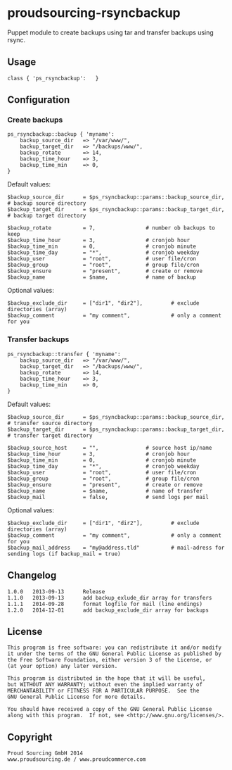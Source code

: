 # proudsourcing-rsyncbackup

Puppet module to create backups using tar and transfer backups using rsync.


## Usage

	class { 'ps_rsyncbackup':	}


## Configuration

### Create backups

    ps_rsyncbackup::backup { 'myname':
    	backup_source_dir	=> "/var/www/",
    	backup_target_dir	=> "/backups/www/",
    	backup_rotate		=> 14,
    	backup_time_hour	=> 3,
    	backup_time_min		=> 0,
    }
    
    
Default values:

    $backup_source_dir		= $ps_rsyncbackup::params::backup_source_dir,	# backup source directory
    $backup_target_dir		= $ps_rsyncbackup::params::backup_target_dir,	# backup target directory
    
    $backup_rotate			= 7,				# number ob backups to keep
    $backup_time_hour		= 3,				# cronjob hour
    $backup_time_min		= 0,				# cronjob minute
    $backup_time_day		= "*",				# cronjob weekday
    $backup_user			= "root",			# user file/cron
    $backup_group			= "root",			# group file/cron
    $backup_ensure			= "present",		# create or remove
    $backup_name			= $name,			# name of backup


Optional values:

    $backup_exclude_dir		= ["dir1", "dir2"],			# exclude directories (array)
    $backup_comment			= "my comment",				# only a comment for you  


### Transfer backups

    ps_rsyncbackup::transfer { 'myname':
    	backup_source_dir	=> "/var/www/",
    	backup_target_dir	=> "/backups/www/",
    	backup_rotate		=> 14,
    	backup_time_hour	=> 3,
    	backup_time_min		=> 0,
    }
    
Default values:

    $backup_source_dir		= $ps_rsyncbackup::params::backup_source_dir,	# transfer source directory
    $backup_target_dir		= $ps_rsyncbackup::params::backup_target_dir,	# transfer target directory
    
    $backup_source_host		= "",				# source host ip/name
    $backup_time_hour		= 3,				# cronjob hour
    $backup_time_min		= 0,				# cronjob minute
    $backup_time_day		= "*",				# cronjob weekday
    $backup_user			= "root",			# user file/cron
    $backup_group			= "root",			# group file/cron
    $backup_ensure			= "present",		# create or remove
    $backup_name			= $name,			# name of transfer
    $backup_mail			= false,			# send logs per mail


Optional values:

    $backup_exclude_dir		= ["dir1", "dir2"],			# exclude directories (array)
    $backup_comment			= "my comment",				# only a comment for you  
    $backup_mail_address	= "my@address.tld"			# mail-adress for sending logs (if backup_mail = true)
    

## Changelog

	1.0.0	2013-09-13		Release
	1.1.0	2013-09-13		add backup_exlude_dir array for transfers
	1.1.1	2014-09-28		format logfile for mail (line endings)
	1.2.0	2014-12-01		add backup_exclude_dir array for backups


## License

    This program is free software: you can redistribute it and/or modify
    it under the terms of the GNU General Public License as published by
    the Free Software Foundation, either version 3 of the License, or
    (at your option) any later version.

    This program is distributed in the hope that it will be useful,
    but WITHOUT ANY WARRANTY; without even the implied warranty of
    MERCHANTABILITY or FITNESS FOR A PARTICULAR PURPOSE.  See the
    GNU General Public License for more details.

    You should have received a copy of the GNU General Public License
    along with this program.  If not, see <http://www.gnu.org/licenses/>.
    

## Copyright

	Proud Sourcing GmbH 2014
	www.proudsourcing.de / www.proudcommerce.com